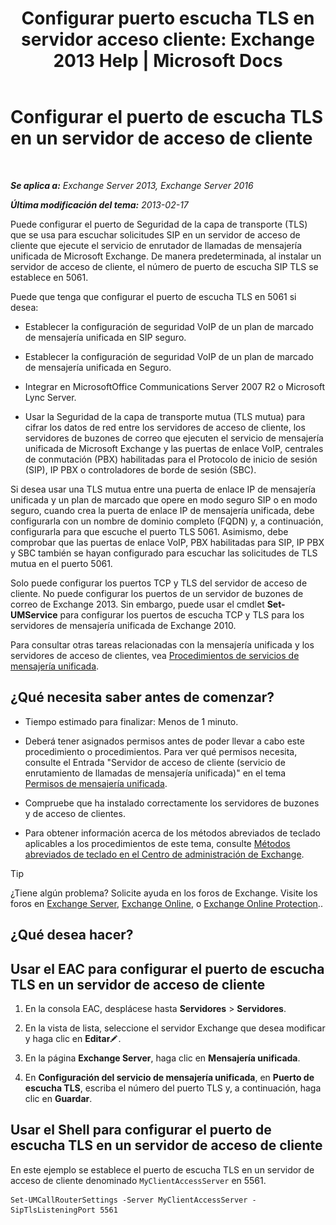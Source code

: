 ﻿---
title: 'Configurar puerto escucha TLS en servidor acceso cliente: Exchange 2013 Help | Microsoft Docs'
TOCTitle: Configurar el puerto de escucha TLS en un servidor de acceso de cliente
ms:assetid: f4401923-61fa-4dc5-95f8-c0d2f515b2ea
ms:mtpsurl: https://technet.microsoft.com/es-es/library/JJ673576(v=EXCHG.150)
ms:contentKeyID: 50556910
ms.date: 04/23/2018
mtps_version: v=EXCHG.150
ms.translationtype: HT
---

# Configurar el puerto de escucha TLS en un servidor de acceso de cliente

 

_**Se aplica a:** Exchange Server 2013, Exchange Server 2016_

_**Última modificación del tema:** 2013-02-17_

Puede configurar el puerto de Seguridad de la capa de transporte (TLS) que se usa para escuchar solicitudes SIP en un servidor de acceso de cliente que ejecute el servicio de enrutador de llamadas de mensajería unificada de Microsoft Exchange. De manera predeterminada, al instalar un servidor de acceso de cliente, el número de puerto de escucha SIP TLS se establece en 5061.

Puede que tenga que configurar el puerto de escucha TLS en 5061 si desea:

  - Establecer la configuración de seguridad VoIP de un plan de marcado de mensajería unificada en SIP seguro.

  - Establecer la configuración de seguridad VoIP de un plan de marcado de mensajería unificada en Seguro.

  - Integrar en MicrosoftOffice Communications Server 2007 R2 o Microsoft Lync Server.

  - Usar la Seguridad de la capa de transporte mutua (TLS mutua) para cifrar los datos de red entre los servidores de acceso de cliente, los servidores de buzones de correo que ejecuten el servicio de mensajería unificada de Microsoft Exchange y las puertas de enlace VoIP, centrales de conmutación (PBX) habilitadas para el Protocolo de inicio de sesión (SIP), IP PBX o controladores de borde de sesión (SBC).

Si desea usar una TLS mutua entre una puerta de enlace IP de mensajería unificada y un plan de marcado que opere en modo seguro SIP o en modo seguro, cuando crea la puerta de enlace IP de mensajería unificada, debe configurarla con un nombre de dominio completo (FQDN) y, a continuación, configurarla para que escuche el puerto TLS 5061. Asimismo, debe comprobar que las puertas de enlace VoIP, PBX habilitadas para SIP, IP PBX y SBC también se hayan configurado para escuchar las solicitudes de TLS mutua en el puerto 5061.

Solo puede configurar los puertos TCP y TLS del servidor de acceso de cliente. No puede configurar los puertos de un servidor de buzones de correo de Exchange 2013. Sin embargo, puede usar el cmdlet **Set-UMService** para configurar los puertos de escucha TCP y TLS para los servidores de mensajería unificada de Exchange 2010.

Para consultar otras tareas relacionadas con la mensajería unificada y los servidores de acceso de clientes, vea [Procedimientos de servicios de mensajería unificada](um-services-procedures-exchange-2013-help.md).

## ¿Qué necesita saber antes de comenzar?

  - Tiempo estimado para finalizar: Menos de 1 minuto.

  - Deberá tener asignados permisos antes de poder llevar a cabo este procedimiento o procedimientos. Para ver qué permisos necesita, consulte el Entrada "Servidor de acceso de cliente (servicio de enrutamiento de llamadas de mensajería unificada)" en el tema [Permisos de mensajería unificada](unified-messaging-permissions-exchange-2013-help.md).

  - Compruebe que ha instalado correctamente los servidores de buzones y de acceso de clientes.

  - Para obtener información acerca de los métodos abreviados de teclado aplicables a los procedimientos de este tema, consulte [Métodos abreviados de teclado en el Centro de administración de Exchange](keyboard-shortcuts-in-the-exchange-admin-center-exchange-online-protection-help.md).


> [!TIP]
> ¿Tiene algún problema? Solicite ayuda en los foros de Exchange. Visite los foros en <A href="https://go.microsoft.com/fwlink/p/?linkid=60612">Exchange Server</A>, <A href="https://go.microsoft.com/fwlink/p/?linkid=267542">Exchange Online</A>, o <A href="https://go.microsoft.com/fwlink/p/?linkid=285351">Exchange Online Protection</A>..



## ¿Qué desea hacer?

## Usar el EAC para configurar el puerto de escucha TLS en un servidor de acceso de cliente

1.  En la consola EAC, desplácese hasta **Servidores** \> **Servidores**.

2.  En la vista de lista, seleccione el servidor Exchange que desea modificar y haga clic en **Editar**![Icono Editar](images/Bb124582.6f53ccb2-1f13-4c02-bea0-30690e6ea71d(EXCHG.150).gif "Icono Editar").

3.  En la página **Exchange Server**, haga clic en **Mensajería unificada**.

4.  En **Configuración del servicio de mensajería unificada**, en **Puerto de escucha TLS**, escriba el número del puerto TLS y, a continuación, haga clic en **Guardar**.

## Usar el Shell para configurar el puerto de escucha TLS en un servidor de acceso de cliente

En este ejemplo se establece el puerto de escucha TLS en un servidor de acceso de cliente denominado `MyClientAccessServer` en 5561.

    Set-UMCallRouterSettings -Server MyClientAccessServer -SipTlsListeningPort 5561

